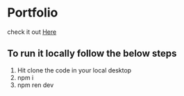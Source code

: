 # Portfolio
check it out [Here](https://p3423eef.000webhostapp.com/)

## To run it locally follow the below steps

1) Hit clone the code in your local desktop
2) npm i
3) npm ren dev 
